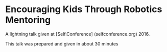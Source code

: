 # Encouraging Kids Through Robotics Mentoring

A lightning talk given at [Self.Conference] (selfconference.org) 2016.

This talk was prepared and given in about 30 minutes 